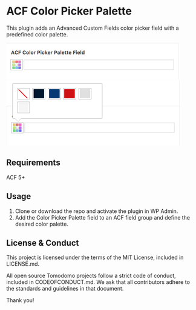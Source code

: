 # ACF Color Picker Palette
This plugin adds an Advanced Custom Fields color picker field with a predefined color palette.

![Color Picker Palette closed](screenshot1.png)
![Color Picker Palette expanded](screenshot2.png)

## Requirements
ACF 5+

## Usage

1. Clone or download the repo and activate the plugin in WP Admin.
1. Add the Color Picker Palette field to an ACF field group and define the desired color palette.

## License & Conduct
This project is licensed under the terms of the MIT License, included in LICENSE.md.

All open source Tomodomo projects follow a strict code of conduct, included in CODEOFCONDUCT.md. We ask that all contributors adhere to the standards and guidelines in that document.

Thank you!
